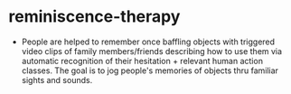 # reminiscence-therapy

* People are helped to remember once baffling objects with triggered video clips of family members/friends describing how to use them via automatic recognition of their hesitation + relevant human action classes. The goal is to jog people's memories of objects thru familiar sights and sounds.
